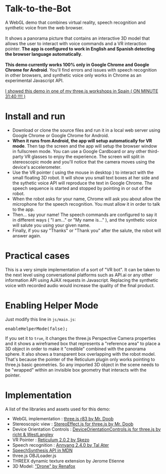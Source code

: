 # Talk-to-the-Bot
A WebGL demo that combines virtual reality, speech recognition and synthetic voice from the web browser.<br/><br/>
It shows a panorama picture that contains an interactive 3D model that allows the user to interact with voice commands and a VR interaction pointer. <strong>The app is configured to work in English and Spanish detecting the browser language automatically</strong>.<br/><br/>
<strong>This demo currently works 100% only in Google Chrome and Google Chrome for Android</strong>. You'll find errors and issues with speech recognition in other browsers, and synthetic voice only works in Chrome as an experimental Javascript API.<br/><br/>
<a href="https://www.youtube.com/watch?v=tlX-FjS7eyg&feature=youtu.be&list=PLlmvyH9T-yztt_oK6M0UhlWLiiMHpnrO5" target="blank">I showed this demo in one of my three.js workshops in Spain ( ON MINUTE 31:40 !!!! )</a>

# Install and run
- Download or clone the source files and run it in a local web server using Google Chrome or Google Chrome for Android.<br/>
- <strong>When it runs from Android, the app will setup automatically for VR mode</strong>. Then tap the screen and the app will setup the browser window in fullscreen mode. You can use a Google Cardboard or any other third-party VR glasses to enjoy the experience. The screen will split in stereoscopic mode and you'll notice that the camera moves using the device's accelerometer.
- Use the VR pointer ( using the mouse in desktop ) to interact with the small floating 3D robot. It will show you small text boxes at her side and the sythetic voice API will reproduce the text in Google Chrome. The speech sequence is started and stopped by pointing in or out of the robot.
- When the robot asks for your name, Chrome will ask you about allow the microphone for the speech recognition. You must allow it in order to talk to the app. 
- Then... say your name! The speech commands are configured to say it in different ways ( "I am..." or "My name is..." ), and the synthetic voice will salute you using your given name.
- Finally, if you say "Thanks" or "Thank you" after the salute, the robot will answer again.

# Practical cases

This is a very simple implementation of a sort of "VR bot". It can be taken to the next level using conversational platforms such as API.ai or any other information API using AJAX requests in Javascript. Replacing the synthetic voice with recorded audio would increase the quality of the final product.

# Enabling Helper Mode

Just modify this line in `js/main.js`:
<pre>enableHelperMode(false);</pre>
If you set it to `true`, it changes the three.js Perspective Camera properties and it shows a wireframed box that represents a "reference area" to place a 3D object in order to make it "credible" combined with the panorama sphere. It also shows a transparent box overlapping with the robot model. That's because the pointer of the Reticulum plugin only works pointing to three.js basic geometries. So any imported 3D object in the scene needs to be "wrapped" within an invisible box geometry that interacts with the pointer.

# Implementation

A list of the libraries and assets used for this demo:

- WebGL implementation : <a href="https://github.com/mrdoob/three.js/" target="blank">three.js r83 by Mr. Doob</a>
- Stereoscopic view : <a href="https://github.com/mrdoob/three.js/blob/73edfb8e72070da688517bdc1b34024ddfde8b08/examples/js/effects/StereoEffect.js" target="blank">StereoEffect.js for three.js by Mr. Doob</a>
- Device Orientation Controls : <a href="https://github.com/mrdoob/three.js/blob/6c7f000734f8579da37fb39e5c2e9e5e2dfb14f8/examples/js/controls/DeviceOrientationControls.jss" target="blank">DeviceOrientationControls.js for three.js by richt & WestLangley</a>
- VR Pointer : <a href="https://github.com/skezo/Reticulum" target="blank">Reticulum 2.0.2 by Skezo</a>
- Speech recognition : <a href="https://github.com/TalAter/annyang" target="blank">Annyang 2.4.0 by Tal Ater</a>
- <a href="https://developer.mozilla.org/en-US/docs/Web/API/SpeechSynthesis" target="blank">SpeechSynthesis API in MDN</a>
- three.js OBJLoader.js
- THREEX dynamic texture extension by Jerome Etienne
- 3D Model: <a href="https://sketchfab.com/models/ce248709dea64ec1844e8dd9b614f7c0" target="blank">"Drone" by Renafox</a>

